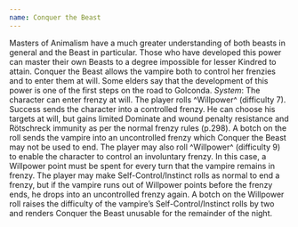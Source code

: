 ```yaml
---
name: Conquer the Beast
---
```


Masters of Animalism have a much greater understanding of both beasts in general and the Beast in particular. Those who have developed this power can master their own Beasts to a degree impossible for lesser Kindred to attain. Conquer the Beast allows the vampire both to control her frenzies and to enter them at will. Some elders say that the development of this power is one of the first steps on the road to Golconda.
_System_: The character can enter frenzy at will. The player rolls ^Willpower^ (difficulty 7). Success sends the character into a controlled frenzy. He can choose his targets at will, but gains limited Dominate and wound penalty resistance and Rötschreck immunity as per the normal frenzy rules (p.298). A botch on the roll sends the vampire into an uncontrolled frenzy which Conquer the Beast may not be used to end. The player may also roll ^Willpower^ (difficulty 9) to enable the character to control an involuntary frenzy. In this case, a Willpower point must be spent for every turn that the vampire remains in frenzy. The player may make Self-Control/Instinct rolls as normal to end a frenzy, but if the vampire runs out of Willpower points before the frenzy ends, he drops into an uncontrolled frenzy again. A botch on the Willpower roll raises the difficulty of the vampire’s Self-Control/Instinct rolls by two and renders Conquer the Beast unusable for the remainder of the night.